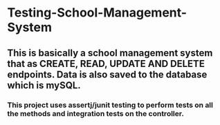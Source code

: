 # <h1>Testing-School-Management-System</h1>
<h2>This is basically a school management system that as CREATE, READ, UPDATE AND DELETE endpoints.
 Data is also saved to the database which is mySQL.</h2>
 <h3>This project uses assertj/junit testing to perform tests on all the methods and integration tests on the controller.</h3>
